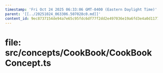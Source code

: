 ```yaml
---
timestamp: 'Fri Oct 24 2025 06:33:06 GMT-0400 (Eastern Daylight Time)'
parent: '[[../20251024_063306.507028c0.md]]'
content_id: 9ec8737154de94a7e65c95fdc6df77f2dd2e497036e19a6fd3e4a0d1177375d4
---
```


# file: src/concepts/CookBook/CookBookConcept.ts

```typescript
```

